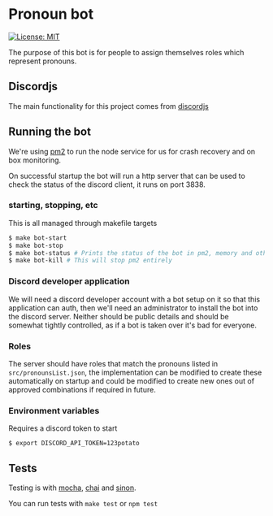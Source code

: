 # Pronoun bot

[![License: MIT](https://img.shields.io/badge/License-MIT-yellow.svg)](https://opensource.org/licenses/MIT)

The purpose of this bot is for people to assign themselves roles which represent pronouns.

## Discordjs

The main functionality for this project comes from [discordjs](https://discord.js.org/#/docs/main/stable/general/welcome)

## Running the bot

We're using [pm2](https://pm2.keymetrics.io/docs/usage/pm2-doc-single-page/) to run the node service for us for crash recovery and on box monitoring. 

On successful startup the bot will run a http server that can be used to check the status of the discord client, it runs on port 3838.

### starting, stopping, etc

This is all managed through makefile targets

```bash
$ make bot-start
$ make bot-stop
$ make bot-status # Prints the status of the bot in pm2, memory and other useful things
$ make bot-kill # This will stop pm2 entirely
```

### Discord developer application

We will need a discord developer account with a bot setup on it so that this application can auth, then we'll need an administrator to install the bot into the discord server. Neither should be public details and should be somewhat tightly controlled, as if a bot is taken over it's bad for everyone.

### Roles

The server should have roles that match the pronouns listed in `src/pronounsList.json`, the implementation can be modified to create these automatically on startup and could be modified to create new ones out of approved combinations if required in future.

### Environment variables

Requires a discord token to start

```
$ export DISCORD_API_TOKEN=123potato
```

## Tests

Testing is with [mocha](https://mochajs.org/api/), [chai](https://www.chaijs.com/api/) and [sinon](https://sinonjs.org/).

You can run tests with `make test` or `npm test`
